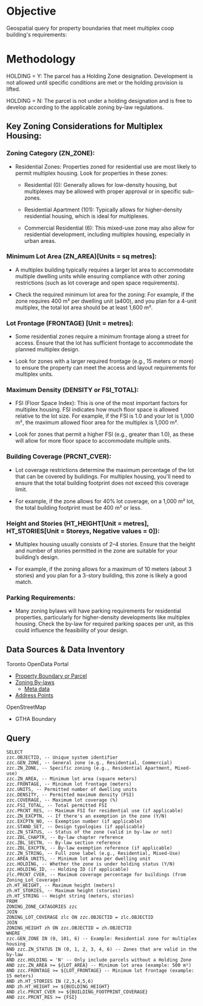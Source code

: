 # Objective

Geospatial query for property boundaries that meet multiplex coop building's requirements:

# Methodology

HOLDING = Y: The parcel has a Holding Zone designation. Development is not allowed until specific conditions are met or the holding provision is lifted.

HOLDING = N: The parcel is not under a holding designation and is free to develop according to the applicable zoning by-law regulations.

## Key Zoning Considerations for Multiplex Housing:

### Zoning Category (ZN_ZONE):

- Residential Zones: Properties zoned for residential use are most likely to permit multiplex housing. Look for properties in these zones:

  - Residential (0): Generally allows for low-density housing, but multiplexes may be allowed with proper approval or in specific sub-zones.

  - Residential Apartment (101): Typically allows for higher-density residential housing, which is ideal for multiplexes.

  - Commercial Residential (6): This mixed-use zone may also allow for residential development, including multiplex housing, especially in urban areas.

### Minimum Lot Area (ZN_AREA)[Units = sq metres]:

- A multiplex building typically requires a larger lot area to accommodate multiple dwelling units while ensuring compliance with other zoning restrictions (such as lot coverage and open space requirements).

- Check the required minimum lot area for the zoning: For example, if the zone requires 400 m² per dwelling unit (a400), and you plan for a 4-unit multiplex, the total lot area should be at least 1,600 m².

### Lot Frontage (FRONTAGE) [Unit = metres]:

- Some residential zones require a minimum frontage along a street for access. Ensure that the lot has sufficient frontage to accommodate the planned multiplex design.

- Look for zones with a larger required frontage (e.g., 15 meters or more) to ensure the property can meet the access and layout requirements for multiplex units.

### Maximum Density (DENSITY or FSI_TOTAL):

- FSI (Floor Space Index): This is one of the most important factors for multiplex housing. FSI indicates how much floor space is allowed relative to the lot size. For example, if the FSI is 1.0 and your lot is 1,000 m², the maximum allowed floor area for the multiplex is 1,000 m².

- Look for zones that permit a higher FSI (e.g., greater than 1.0), as these will allow for more floor space to accommodate multiple units.

### Building Coverage (PRCNT_CVER):

- Lot coverage restrictions determine the maximum percentage of the lot that can be covered by buildings. For multiplex housing, you'll need to ensure that the total building footprint does not exceed this coverage limit.

- For example, if the zone allows for 40% lot coverage, on a 1,000 m² lot, the total building footprint must be 400 m² or less.

### Height and Stories (HT_HEIGHT[Unit = metres], HT_STORIES[Unit = Storeys, Negative values = 0]):

- Multiplex housing usually consists of 2–4 stories. Ensure that the height and number of stories permitted in the zone are suitable for your building’s design.

- For example, if the zoning allows for a maximum of 10 meters (about 3 stories) and you plan for a 3-story building, this zone is likely a good match.

### Parking Requirements:

- Many zoning bylaws will have parking requirements for residential properties, particularly for higher-density developments like multiplex housing. Check the by-law for required parking spaces per unit, as this could influence the feasibility of your design.

## Data Sources & Data Inventory

Toronto OpenData Portal

- [Property Boundary or Parcel](https://open.toronto.ca/dataset/property-boundaries/)
- [Zoning By-laws](https://open.toronto.ca/dataset/zoning-by-law/)
  - [Meta data](https://ckan0.cf.opendata.inter.prod-toronto.ca/dataset/34927e44-fc11-4336-a8aa-a0dfb27658b7/resource/aa11a6f1-17fd-49b7-bbe4-f381bbc36f94/download/Zoning_readme.txt)
- [Address Points](https://open.toronto.ca/dataset/address-points-municipal-toronto-one-address-repository/)

OpenStreetMap

- GTHA Boundary

## Query

```
SELECT
zzc.OBJECTID, -- Unique system identifier
zzc.GEN_ZONE, -- General zone (e.g., Residential, Commercial)
zzc.ZN_ZONE, -- Specific zoning (e.g., Residential Apartment, Mixed-use)
zzc.ZN_AREA, -- Minimum lot area (square meters)
zzc.FRONTAGE, -- Minimum lot frontage (meters)
zzc.UNITS, -- Permitted number of dwelling units
zzc.DENSITY, -- Permitted maximum density (FSI)
zzc.COVERAGE, -- Maximum lot coverage (%)
zzc.FSI_TOTAL, -- Total permitted FSI
zzc.PRCNT_RES, -- Maximum FSI for residential use (if applicable)
zzc.ZN_EXCPTN, -- If there's an exemption in the zone (Y/N)
zzc.EXCPTN_NO, -- Exemption number (if applicable)
zzc.STAND_SET, -- Design typologies (if applicable)
zzc.ZN_STATUS, -- Status of the zone (valid in by-law or not)
zzc.ZBL_CHAPTR, -- By-law chapter reference
zzc.ZBL_SECTN, -- By-law section reference
zzc.ZBL_EXCPTN, -- By-law exemption reference (if applicable)
zzc.ZN_STRING, -- Full zone label (e.g., Residential, Mixed-Use)
zzc.AREA_UNITS, -- Minimum lot area per dwelling unit
zzc.HOLDING, -- Whether the zone is under holding status (Y/N)
zzc.HOLDING_ID, -- Holding ID (if applicable)
zlc.PRCNT_CVER, -- Maximum coverage percentage for buildings (from Zoning_Lot_Coverage)
zh.HT_HEIGHT, -- Maximum height (meters)
zh.HT_STORIES, -- Maximum height (stories)
zh.HT_STRING -- Height string (meters, stories)
FROM
ZONING_ZONE_CATAGORIES zzc
JOIN
ZONING_LOT_COVERAGE zlc ON zzc.OBJECTID = zlc.OBJECTID
JOIN
ZONING_HEIGHT zh ON zzc.OBJECTID = zh.OBJECTID
WHERE
zzc.GEN_ZONE IN (0, 101, 6) -- Example: Residential zone for multiplex housing
AND zzc.ZN_STATUS IN (0, 1, 2, 3, 4, 6) -- Zones that are valid in the by-law
AND zzc.HOLDING = 'N' -- Only include parcels without a Holding Zone
AND zzc.ZN_AREA >= ${LOT_AREA} -- Minimum lot area (example: 500 m²)
AND zzc.FRONTAGE >= ${LOT_FRONTAGE} -- Minimum lot frontage (example: 15 meters)
AND zh.HT_STORIES IN (2,3,4,5,6)
AND zh.HT_HEIGHT >= ${BUILDING_HEIGHT}
AND zlc.PRCNT_CVER >= ${BUILDING_FOOTPRINT_COVERAGE}
AND zzc.PRCNT_RES >= {FSI}

```
